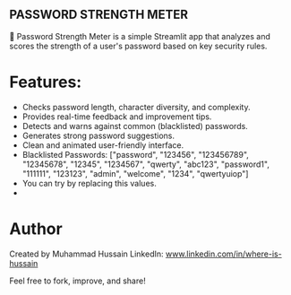 ## PASSWORD STRENGTH METER
🔐 Password Strength Meter is a simple Streamlit app that analyzes and scores the strength of a user's password based on key security rules.

# Features:
- Checks password length, character diversity, and complexity.
- Provides real-time feedback and improvement tips.
- Detects and warns against common (blacklisted) passwords.
- Generates strong password suggestions.
- Clean and animated user-friendly interface.
- Blacklisted Passwords: ["password", "123456", "123456789", "12345678", "12345", "1234567", "qwerty", "abc123", "password1", "111111", "123123", "admin", "welcome", "1234", "qwertyuiop"]
- You can try by replacing this values.
- 
# Author

Created by Muhammad Hussain
LinkedIn: www.linkedin.com/in/where-is-hussain

Feel free to fork, improve, and share!
